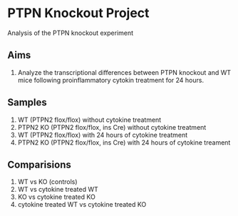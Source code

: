 # PTPN Knockout Project
Analysis of the PTPN knockout experiment

## Aims
1. Analyze the transcriptional differences between PTPN knockout and WT mice following proinflammatory cytokin treatment for 24 hours.

## Samples
1. WT (PTPN2 flox/flox) without cytokine treatment
2. PTPN2 KO (PTPN2 flox/flox, ins Cre) without cytokine treatment
3. WT (PTPN2 flox/flox) with 24 hours of cytokine treatment
4. PTPN2 KO (PTPN2 flox/flox, ins Cre) with 24 hours of cytokine treament

## Comparisions
1. WT vs KO (controls)
2. WT vs cytokine treated WT
3. KO vs cytokine treated KO
4. cytokine treated WT vs cytokine treated KO
